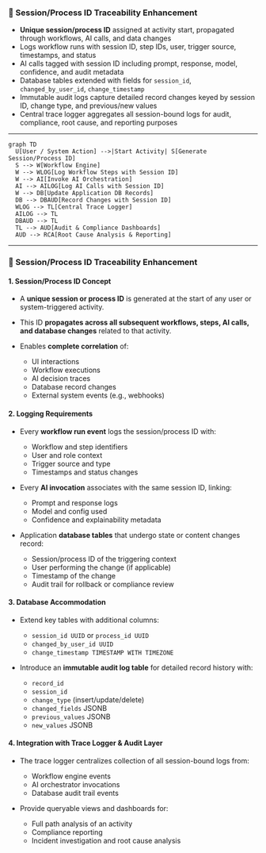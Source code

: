 
### 🔄 Session/Process ID Traceability Enhancement

* **Unique session/process ID** assigned at activity start, propagated through workflows, AI calls, and data changes
* Logs workflow runs with session ID, step IDs, user, trigger source, timestamps, and status
* AI calls tagged with session ID including prompt, response, model, confidence, and audit metadata
* Database tables extended with fields for `session_id`, `changed_by_user_id`, `change_timestamp`
* Immutable audit logs capture detailed record changes keyed by session ID, change type, and previous/new values
* Central trace logger aggregates all session-bound logs for audit, compliance, root cause, and reporting purposes

---
```mermaid
graph TD
  U[User / System Action] -->|Start Activity| S[Generate Session/Process ID]
  S --> W[Workflow Engine]
  W --> WLOG[Log Workflow Steps with Session ID]
  W --> AI[Invoke AI Orchestration]
  AI --> AILOG[Log AI Calls with Session ID]
  W --> DB[Update Application DB Records]
  DB --> DBAUD[Record Changes with Session ID]
  WLOG --> TL[Central Trace Logger]
  AILOG --> TL
  DBAUD --> TL
  TL --> AUD[Audit & Compliance Dashboards]
  AUD --> RCA[Root Cause Analysis & Reporting]
```

---

### 🔄 Session/Process ID Traceability Enhancement

#### 1. **Session/Process ID Concept**

* A **unique session or process ID** is generated at the start of any user or system-triggered activity.
* This ID **propagates across all subsequent workflows, steps, AI calls, and database changes** related to that activity.
* Enables **complete correlation** of:

  * UI interactions
  * Workflow executions
  * AI decision traces
  * Database record changes
  * External system events (e.g., webhooks)

#### 2. **Logging Requirements**

* Every **workflow run event** logs the session/process ID with:

  * Workflow and step identifiers
  * User and role context
  * Trigger source and type
  * Timestamps and status changes
* Every **AI invocation** associates with the same session ID, linking:

  * Prompt and response logs
  * Model and config used
  * Confidence and explainability metadata
* Application **database tables** that undergo state or content changes record:

  * Session/process ID of the triggering context
  * User performing the change (if applicable)
  * Timestamp of the change
  * Audit trail for rollback or compliance review

#### 3. **Database Accommodation**

* Extend key tables with additional columns:

  * `session_id UUID` or `process_id UUID`
  * `changed_by_user_id UUID`
  * `change_timestamp TIMESTAMP WITH TIMEZONE`
* Introduce an **immutable audit log table** for detailed record history with:

  * `record_id`
  * `session_id`
  * `change_type` (insert/update/delete)
  * `changed_fields` JSONB
  * `previous_values` JSONB
  * `new_values` JSONB

#### 4. **Integration with Trace Logger & Audit Layer**

* The trace logger centralizes collection of all session-bound logs from:

  * Workflow engine events
  * AI orchestrator invocations
  * Database audit trail events
* Provide queryable views and dashboards for:

  * Full path analysis of an activity
  * Compliance reporting
  * Incident investigation and root cause analysis

